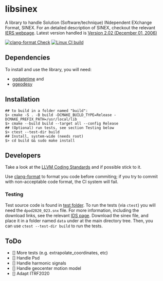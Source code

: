 
# libsinex

A library to handle Solution (Software/technique) INdependent EXchange Format, SINEX.
For an detailed description of SINEX, checkout the relevant 
[IERS webpage](https://www.iers.org/IERS/EN/Organization/AnalysisCoordinator/SinexFormat/sinex.html).
Latest version handled is 
[Version 2.02 (December 01, 2006)](https://www.iers.org/SharedDocs/Publikationen/EN/IERS/Documents/ac/sinex/sinex_v202_pdf.pdf;jsessionid=D3307FA604FD12ACBE02A30C3D9AFC30.live1?__blob=publicationFile&v=2)


[![clang-format Check](https://github.com/xanthospap/libsinex/actions/workflows/clang-format-check.yml/badge.svg)](https://github.com/xanthospap/libsinex/actions/workflows/clang-format-check.yml)
[![Linux CI build](https://github.com/xanthospap/libsinex/actions/workflows/cpp-linux-build.yml/badge.svg)](https://github.com/xanthospap/libsinex/actions/workflows/cpp-linux-build.yml)

## Dependencies
To install and use the library, you will need:

* [ggdatetime](https://github.com/xanthospap/ggdatetime) and
* [ggeodesy](https://github.com/xanthospap/ggeodesy)

## Installation

```
## to build in a folder named "build":
$> cmake -S . -B build -DCMAKE_BUILD_TYPE=Release -DCMAKE_PREFIX_PATH=/usr/local/lib
$> cmake --build build --target all --config Release
## (Optional) run tests, see section Testing below
$> ctest --test-dir build
## Install, system-wide (needs root)
$> cd build && sudo make install
```

## Developers
Take a look at the [LLVM Coding Standards](https://llvm.org/docs/CodingStandards.html) 
and if possible stick to it. 

Use [clang-format](https://clang.llvm.org/docs/ClangFormat.html)
to format you code before commiting; if you try to commit with non-acceptable 
code format, the CI system will fail.

### Testing
Test source code is found in [test folder](https://github.com/xanthospap/libsinex/tree/main/test). 
To run the tests (via `ctest`) you will need the `dpod2020_023.snx` file. For 
more information, including the download links, see the relevant [IDS page](https://ids-doris.org/combination/dpod.html). 
Download the sinex file, and place it in a folder named `data` under at the main 
directory tree. Then, you can use `ctest --test-dir build` to run the tests.

## ToDo

- [] More tests (e.g. extrapolate_coordinates, etc)
- [] Handle Psd
- [] Handle harmonic signals
- [] Handle geocenter motion model
- [] Adapt ITRF2020
